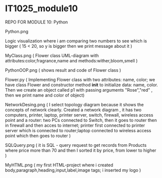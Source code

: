 # IT1025_module10
REPO FOR MODULE 10: Python

Python.png

Logic visualization where i am comparing two numbers to see which is bigger ( 15 < 20, so y is bigger then we print message about it )


MyClass.png ( Flower class UML-diagram with attributes:color,fragrance,name and methods:wither,bloom,smell )



PythonOOP.png ( shows result and code of Flower class )


Flower.py ( Implementing Flower class with two attributes: name, color; we have class Flower and constructor method __init__ to initialize data: name, color. Then we create an object called p1 with passing arguments "Rose","red" , then we print name and color of object)


NetworkDesing.png ( I select topology diagram because it shows the concepts of network clearly. Created a network diagram , it has two computers, printer, laptop, printer server, switch, firewall, wireless access point and a router: two PCs connected to Switch, then it goes to router then in firewall and then acces to internet; printer first connected to printer server which is connected to router;laptop connected to wireless access point which then goes to router )


SQLQuery.png ( it is SQL - query request to get records from Products where price more than 70 and then I sorted it by price, from lower to higher ) 


MyHTML.png ( my first HTML-project where i created body,paragraph,heading,input,label,image tags; i inserted my logo )
